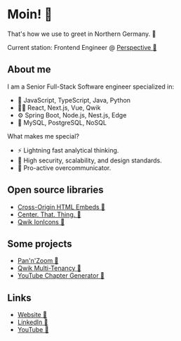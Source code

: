 # Moin! 👋
That's how we use to greet in Northern Germany. 🌊

Current station: Frontend Engineer @ [Perspective 🔗](https://perspective.co)

## About me
I am a Senior Full-Stack Software engineer specialized in:
- 📣 JavaScript, TypeScript, Java, Python
- 👨‍🎨 React, Next.js, Vue, Qwik
- ⚙️️ Spring Boot, Node.js, Nest.js, Edge
- 💾 MySQL, PostgreSQL, NoSQL

What makes me special?
- ⚡️ Lightning fast analytical thinking.
- 💎 High security, scalability, and design standards.
- 💬 Pro-active overcommunicator.

## Open source libraries
- [Cross-Origin HTML Embeds 🔗](https://github.com/Perspective-Software/cross-origin-html-embed)
- [Center. That. Thing. 🔗](https://github.com/peter-kuhmann/center-that-thing)
- [Qwik IonIcons 🔗](https://github.com/peter-kuhmann/qwik-ionicons)

## Some projects
- [Pan'n'Zoom 🔗](https://github.com/peter-kuhmann/pan-n-zoom)
- [Qwik Multi-Tenancy 🔗](https://github.com/peter-kuhmann/qwik-multi-tenancy)
- [YouTube Chapter Generator 🔗](https://github.com/peter-kuhmann/youtube-chapter-generator)

## Links
- [Website 🔗](https://www.peter-kuhmann.de)
- [LinkedIn 🔗](https://www.linkedin.com/in/peter-kuhmann/)
- [YouTube 🔗](https://www.youtube.com/channel/UCvLDS9Y61zyGR6VqT84cvLg)
